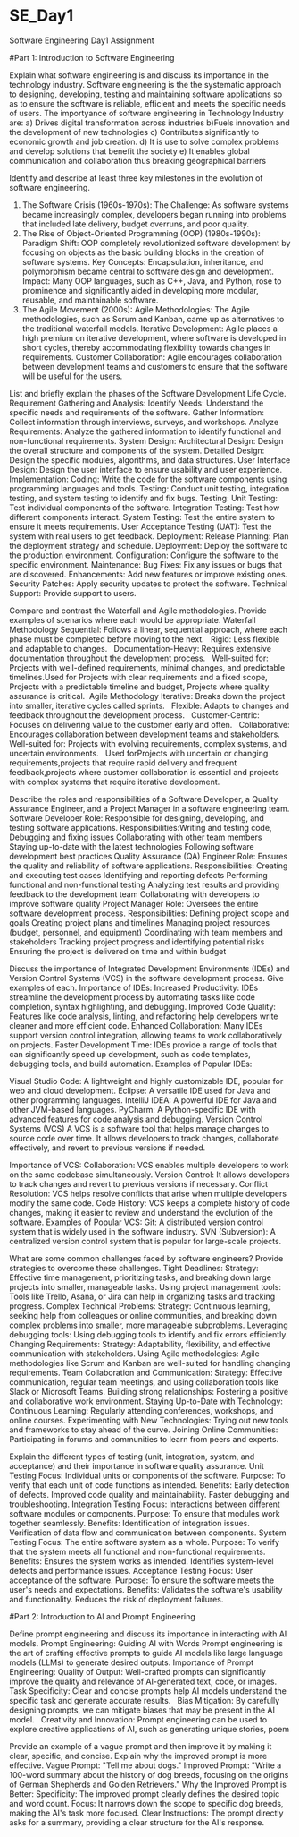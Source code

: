 # SE_Day1
Software Engineering Day1 Assignment

#Part 1: Introduction to Software Engineering

Explain what software engineering is and discuss its importance in the technology industry.
Software engineering is the the systematic approach to designing, developing, testing and maintaining software applications so as to ensure the software is reliable, efficient and meets the specific needs of users.
The importyance of software engineering in Technology Industry are:
a) Drives digital transformation across industries
b)Fuels innovation and the development of new technologies
c) Contributes significantly to economic growth and job creation.
d) It is use to solve complex problems and develop solutions that benefit the society
e) It enables global communication and collaboration thus breaking geographical barriers

Identify and describe at least three key milestones in the evolution of software engineering.

1. The Software Crisis (1960s-1970s):
The Challenge: As software systems became increasingly complex, developers began running into problems that included late delivery, budget overruns, and poor quality.
2. The Rise of Object-Oriented Programming (OOP) (1980s-1990s):
Paradigm Shift: OOP completely revolutionized software development by focusing on objects as the basic building blocks in the creation of software systems.
Key Concepts: Encapsulation, inheritance, and polymorphism became central to software design and development.
Impact: Many OOP languages, such as C++, Java, and Python, rose to prominence and significantly aided in developing more modular, reusable, and maintainable software. 
3. The Agile Movement (2000s):
Agile Methodologies: The Agile methodologies, such as Scrum and Kanban, came up as alternatives to the traditional waterfall models.
Iterative Development: Agile places a high premium on iterative development, where software is developed in short cycles, thereby accommodating flexibility towards changes in requirements.
Customer Collaboration: Agile encourages collaboration between development teams and customers to ensure that the software will be useful for the users.

List and briefly explain the phases of the Software Development Life Cycle.
Requirement Gathering and Analysis:
Identify Needs: Understand the specific needs and requirements of the software.
Gather Information: Collect information through interviews, surveys, and workshops.
Analyze Requirements: Analyze the gathered information to identify functional and non-functional requirements.
System Design:
Architectural Design: Design the overall structure and components of the system.
Detailed Design: Design the specific modules, algorithms, and data structures.
User Interface Design: Design the user interface to ensure usability and user experience.
Implementation:
Coding: Write the code for the software components using programming languages and tools.
Testing: Conduct unit testing, integration testing, and system testing to identify and fix bugs.
Testing:
Unit Testing: Test individual components of the software.
Integration Testing: Test how different components interact.
System Testing: Test the entire system to ensure it meets requirements.
User Acceptance Testing (UAT): Test the system with real users to get feedback.
Deployment:
Release Planning: Plan the deployment strategy and schedule.
Deployment: Deploy the software to the production environment.
Configuration: Configure the software to the specific environment.
Maintenance:
Bug Fixes: Fix any issues or bugs that are discovered.
Enhancements: Add new features or improve existing ones.
Security Patches: Apply security updates to protect the software.
Technical Support: Provide support to users.

Compare and contrast the Waterfall and Agile methodologies. Provide examples of scenarios where each would be appropriate.
Waterfall Methodology
Sequential: Follows a linear, sequential approach, where each phase must be completed before moving to the next.   Rigid: Less flexible and adaptable to changes.   Documentation-Heavy: Requires extensive documentation throughout the development process.   Well-suited for: Projects with well-defined requirements, minimal changes, and predictable timelines.Used for Projects with clear requirements and a fixed scope, Projects with a predictable timeline and budget, Projects where quality assurance is critical.  
Agile Methodology
Iterative: Breaks down the project into smaller, iterative cycles called sprints.   Flexible: Adapts to changes and feedback throughout the development process.   Customer-Centric: Focuses on delivering value to the customer early and often.   Collaborative: Encourages collaboration between development teams and stakeholders.   Well-suited for: Projects with evolving requirements, complex systems, and uncertain environments.   Used forProjects with uncertain or changing requirements,projects that require rapid delivery and frequent feedback,projects where customer collaboration is essential and projects with complex systems that require iterative development.

Describe the roles and responsibilities of a Software Developer, a Quality Assurance Engineer, and a Project Manager in a software engineering team.
Software Developer
Role: Responsible for designing, developing, and testing software applications.
Responsibilities:Writing and testing code,
Debugging and fixing issues
Collaborating with other team members
Staying up-to-date with the latest technologies
Following software development best practices
Quality Assurance (QA) Engineer
Role: Ensures the quality and reliability of software applications.
Responsibilities:
Creating and executing test cases
Identifying and reporting defects
Performing functional and non-functional testing
Analyzing test results and providing feedback to the development team
Collaborating with developers to improve software quality
Project Manager
Role: Oversees the entire software development process.
Responsibilities:
Defining project scope and goals
Creating project plans and timelines
Managing project resources (budget, personnel, and equipment)
Coordinating with team members and stakeholders
Tracking project progress and identifying potential risks
Ensuring the project is delivered on time and within budget


Discuss the importance of Integrated Development Environments (IDEs) and Version Control Systems (VCS) in the software development process. Give examples of each.
Importance of IDEs:
Increased Productivity: IDEs streamline the development process by automating tasks like code completion, syntax highlighting, and debugging.
Improved Code Quality: Features like code analysis, linting, and refactoring help developers write cleaner and more efficient code.
Enhanced Collaboration: Many IDEs support version control integration, allowing teams to work collaboratively on projects.
Faster Development Time: IDEs provide a range of tools that can significantly speed up development, such as code templates, debugging tools, and build automation.
Examples of Popular IDEs:

Visual Studio Code: A lightweight and highly customizable IDE, popular for web and cloud development.
Eclipse: A versatile IDE used for Java and other programming languages.
IntelliJ IDEA: A powerful IDE for Java and other JVM-based languages.
PyCharm: A Python-specific IDE with advanced features for code analysis and debugging.
Version Control Systems (VCS)
A VCS is a software tool that helps manage changes to source code over time. It allows developers to track changes, collaborate effectively, and revert to previous versions if needed.

Importance of VCS:
Collaboration: VCS enables multiple developers to work on the same codebase simultaneously.
Version Control: It allows developers to track changes and revert to previous versions if necessary.
Conflict Resolution: VCS helps resolve conflicts that arise when multiple developers modify the same code.
Code History: VCS keeps a complete history of code changes, making it easier to review and understand the evolution of the software.
Examples of Popular VCS:
Git: A distributed version control system that is widely used in the software industry.
SVN (Subversion): A centralized version control system that is popular for large-scale projects.

What are some common challenges faced by software engineers? Provide strategies to overcome these challenges.
 Tight Deadlines:
Strategy: Effective time management, prioritizing tasks, and breaking down large projects into smaller, manageable tasks.
Using project management tools: Tools like Trello, Asana, or Jira can help in organizing tasks and tracking progress.
 Complex Technical Problems:
Strategy: Continuous learning, seeking help from colleagues or online communities, and breaking down complex problems into smaller, more manageable subproblems.
Leveraging debugging tools: Using debugging tools to identify and fix errors efficiently.
 Changing Requirements:
Strategy: Adaptability, flexibility, and effective communication with stakeholders.
Using Agile methodologies: Agile methodologies like Scrum and Kanban are well-suited for handling changing requirements.
 Team Collaboration and Communication:
Strategy: Effective communication, regular team meetings, and using collaboration tools like Slack or Microsoft Teams.
Building strong relationships: Fostering a positive and collaborative work environment.
 Staying Up-to-Date with Technology:
Continuous Learning: Regularly attending conferences, workshops, and online courses.
Experimenting with New Technologies: Trying out new tools and frameworks to stay ahead of the curve.
Joining Online Communities: Participating in forums and communities to learn from peers and experts.


Explain the different types of testing (unit, integration, system, and acceptance) and their importance in software quality assurance.
 Unit Testing
Focus: Individual units or components of the software.
Purpose: To verify that each unit of code functions as intended.
Benefits:
Early detection of defects.
Improved code quality and maintainability.
Faster debugging and troubleshooting.
 Integration Testing
Focus: Interactions between different software modules or components.
Purpose: To ensure that modules work together seamlessly.
Benefits:
Identification of integration issues.
Verification of data flow and communication between components.
 System Testing
Focus: The entire software system as a whole.
Purpose: To verify that the system meets all functional and non-functional requirements.
Benefits:
Ensures the system works as intended.
Identifies system-level defects and performance issues.
 Acceptance Testing
Focus: User acceptance of the software.
Purpose: To ensure the software meets the user's needs and expectations.
Benefits:
Validates the software's usability and functionality.
Reduces the risk of deployment failures.

#Part 2: Introduction to AI and Prompt Engineering


Define prompt engineering and discuss its importance in interacting with AI models.
Prompt Engineering: Guiding AI with Words
Prompt engineering is the art of crafting effective prompts to guide AI models like large language models (LLMs) to generate desired outputs. 
Importance of Prompt Engineering:
Quality of Output: Well-crafted prompts can significantly improve the quality and relevance of AI-generated text, code, or images.   
Task Specificity: Clear and concise prompts help AI models understand the specific task and generate accurate results.   
Bias Mitigation: By carefully designing prompts, we can mitigate biases that may be present in the AI model.   
Creativity and Innovation: Prompt engineering can be used to explore creative applications of AI, such as generating unique stories, poem

Provide an example of a vague prompt and then improve it by making it clear, specific, and concise. Explain why the improved prompt is more effective.
Vague Prompt: "Tell me about dogs."
Improved Prompt: "Write a 100-word summary about the history of dog breeds, focusing on the origins of German Shepherds and Golden Retrievers."
Why the Improved Prompt is Better:
Specificity: The improved prompt clearly defines the desired topic and word count.
Focus: It narrows down the scope to specific dog breeds, making the AI's task more focused.
Clear Instructions: The prompt directly asks for a summary, providing a clear structure for the AI's response.
